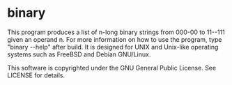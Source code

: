 # binary

This program produces a list of n-long binary strings from 000-00 to 11--111 given an operand n. For more information on how to use the program, type "binary --help" after build. It is designed for UNIX and Unix-like 
operating systems such as FreeBSD and Debian GNU/Linux.

This software is copyrighted under the GNU General Public License. See LICENSE for details.
